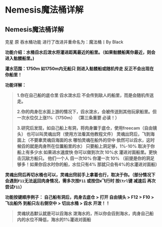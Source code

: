 # Nemesis魔法桶详解

## Nemesis魔法桶详解

克星 原 吞水桶功能 进行了改进并重命名为：魔法桶丨By Black

**功能介绍：水桶舀水后泼水将灌进距离最近的船里。（如果骷髅船离你最近，则会进入骷髅船里。)**

**灌水范围：1750m 如1750m内无船只 则进入骷髅船或随机传走 反正不会出现在你船里！**

**功能详解：**

> **1.你在自己船的底仓里 舀水泼水后 不会传到敌人的船里，而是会随机传送走。**
>
> **2.你的肉身在水面上游的情况下，舀水泼水，会被传送到其他玩家船里。但一次水位仅上涨1%（1750m） （第三条重要 必读！）**
>
> **3.研究后发现，如自己船上有洞，将肉身置于底仓，使用freecam（自由镜头） 也可以叫灵魂出窍（使用方法看其他教程文件） 灵魂出窍后，飞到海面上（不要拿灵魂舀海面的水 哪怕灵魂在船外的空中 依然可以舀水，这时候舀的就是肉身所在位置船里的水） 只要船上洞足够，1%-10% 取决于你船上有多少水 如果进水速度快 你可以做到次次 10%水 灌进对面船里。更快击沉敌方船只。 他们一个人 舀一次10% 你灌一次 10% （前提是你的洞足够多！如果你舀水时你的船，水位只有4% 那就只会有4%的水灌进对面船）**

**灵魂出窍后再切水桶也可以，灵魂出窍前手上拿着也行，取决于你。（部分情况下会遇到`F11`无法返回肉身情况，需多次按`F11` 或按住`W`飞行时 按`Ctrl`键 减速后 再次尝试`F11`）**

**功能按键顺序例子： 自己船有洞后，肉身去底仓 > 打开 自由镜头 > F12 > F10 > 飞出船外 到船只左右侧空中 > 切出水桶 > 舀水 开泼！！**

> **灵魂状态默认就是可以舀海水 泼海水的，所以你会舀到海水，肉身自己船内的水位不降低，海水的1%灌进对面船**
